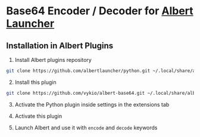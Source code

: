 # Base64 Encoder / Decoder for [Albert Launcher](https://github.com/albertlauncher)

## Installation in Albert Plugins

1. Install Albert plugins repository
```sh
git clone https://github.com/albertlauncher/python.git ~/.local/share/albert/org.albert.extension.python/modules
```

2. Install this plugin
```sh
git clone https://github.com/vykio/albert-base64.git ~/.local/share/albert/org.albert.extension.python/modules/base64
```

3. Activate the Python plugin inside settings in the extensions tab

4. Activate this plugin

5. Launch Albert and use it with `encode` and `decode` keywords
